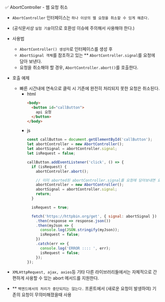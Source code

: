 ✅ AbortController - 웹 요청 취소

* `AbortController` 인터페이스는 `하나 이상의 웹 요청을 취소할 수 있게 해준다.`
* (공식문서상 `실험 기술`이므로 호환성 이슈에 주의해서 사용해야 한다.)
* 사용법
  * `AbortController() 생성자`로 인터페이스를 생성 후
  * `AbortSignal 객체`를 참조하고 있는 ** `AbortController.signal`를 요청에 담아 보낸다.
  * 요청을 취소해야 할 경우, `AbortController.abort()`를 호출한다.
* 호출 예제
  * 빠른 시간내에 연속으로 클릭 시 기존에 완전히 처리되지 못한 요청은 취소된다.
    * html
      ```html
      <body>
        <button id="callButton">
          api 요청
        </button>
      </body>
      ```
    * js
      ```js
      const callButton = document.getElementById('callButton');
      let abortController = new AbortController();
      let abortSignal = abortController.signal;
      let isRequest = false;

      callButton.addEventListener('click', () => {
        if (isRequest) {
          abortController.abort();

          // 이미 aborted된 abortController.signal를 요청에 담아보내면 요청은 무조건 거절된다.
          abortController = new AbortController();
          abortSignal = abortController.signal;
          return;
        }

        isRequest = true;

        fetch('https://httpbin.org/get', { signal: abortSignal })
          .then(response => response.json())
          .then(myJson => {
            console.log(JSON.stringify(myJson));
            isRequest = false;
          })
          .catch(err => {
            console.log('ERROR :::: ', err);
            isRequest = false;
          });
      });
      ```

* `XMLHttpRequest, ajax, axios`등 기타 다른 라이브러리들에서는 자체적으로 간편하게 사용할 수 있는 abort 메서드를 지원한다.
* ** `백엔드에서의 처리가 중단되지는 않는다.` 프론트에서 (새로운 요청이 발생하여) 기존의 요청이 무의미해졌을때 사용